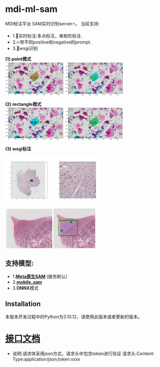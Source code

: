 # mdi-ml-sam
MDI标注平台 SAM实时识别server⚡️。
当前支持:
- 1.🌟实时标注:多点标注，单矩形标注.
- 2.🔥带不同positive和negative的prompt.
- 3.🐬wsgi识别


<p float="left">
  <strong>(1) point模式</strong>
  <br>
  <img src="./docs/demo_point1.jpg" width="37.25%" />
  <img src="./docs/demo_point2.jpg" width="37.25%" />

  <strong>(2) rectangle模式</strong>
  <br>
  <img src="./docs/demo_rectangle1.jpg" width="37.25%" /> <img src="./docs/demo_rectangle2.jpg" width="37.25%" />

  
  <strong>(3) wsgi标注</strong>

  <img src="./docs/wsgi_demo1.png" width="30%" /> <img src="./docs/wsgi_demo2.png" width="30%" />
  
  <img src="./docs/wsgi_demo3.png" width="30%" /> <img src="./docs/wsgi_demo4.png" width="26.5%" />
</p>


## 支持模型:
  - 1.**[Meta原生SAM](https://github.com/facebookresearch/segment-anything)** (服务默认)
  - 2.**[mobile_sam](https://github.com/ChaoningZhang/MobileSAM)**
  - 3.**ONNX**模式
## Installation
本版本开发过程中的Python为3.10.12，请使用此版本或者更新的版本。
# [接口文档](./docs/接口文档.md)
+ 说明:请求体采用json方式，请求头中包含token进行验证 
请求头:Content-Type:application/json;token:xxxx
